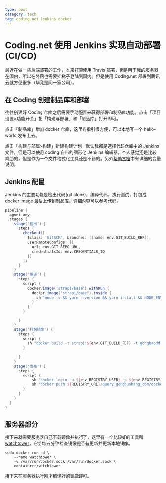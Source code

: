 ```yaml
---
type: post
category: tech
tag: coding.net Jenkins docker
---
```


# Coding.net 使用 Jenkins 实现自动部署(CI/CD)

最近在做一些后端部署的工作，本来打算使用 Travis 部署，但是用于我的服务器在国内，所以在外网也需要挂梯子登陆到国内。但是使用 Coding.net 部署到腾讯云就方便很多（毕竟是同一家公司）。

## 在 Coding 创建制品库和部署

往往创建好 Coding 仓库之后需要手动配置来获得部署和制品库功能。点击「项目设置>功能开关」把「构建与部署」和「制品库」打开即可。

点击「制品库」增加 docker 仓库，这里的指引很方便，可以本地写一个 hello-world 发布上去。

点击「构建与部属>构建」新建构建计划，默认我都是选择代码仓库中的 Jenkins 文件，但是可以使用 coding 自带的图形化 Jenkins 编辑器，个人感觉还是比较鸡肋的，但是作为一个文件格式化工具还是不错的。另外[帮助文档](https://help.coding.net/docs/devops/ci/env.html?_ga=2.145117619.605259297.1584251292-35448522.1584251292#%E6%9E%84%E5%BB%BA%E8%AE%A1%E5%88%92%E8%AE%BE%E7%BD%AE%E4%B8%AD%E7%9A%84%E7%8E%AF%E5%A2%83%E5%8F%98%E9%87%8F)中有详细的变量说明。

## Jenkins 配置

Jenkins 的主要功能是检出代码(git clone)，编译代码，执行测试，打包成 docker image 最后上传到制品库。详细内容可以参考[代码](https://github.com/gongbaodd/query.gongbushang.com/blob/master/Jenkinsfile)。

```groovy
pipeline {
  agent any
  stages {
    stage('检出') {
      steps {
        checkout([
          $class: 'GitSCM', branches: [[name: env.GIT_BUILD_REF]],
          userRemoteConfigs: [[
            url: env.GIT_REPO_URL,
            credentialsId: env.CREDENTIALS_ID
          ]]
        ])
      }
    }
    stage('编译') {
      steps {
        script {
          docker.image('strapi/base').withRun {
            docker.image("strapi/base").inside {
              sh 'node -v && yarn --version && yarn install && NODE_ENV=production yarn build'
            }
          }
        }

      }
    }
    stage('打包镜像') {
      steps {
        script {
          sh "docker build -t strapi:${env.GIT_BUILD_REF} -t gongbaodd-docker.pkg.coding.net/query_gongbushang_com/docker/strapi:latest ."
        }

      }
    }
    stage('发布') {
      steps {
        script {
            sh "docker login -u ${env.REGISTRY_USER} -p ${env.REGISTRY_PASS} ${REGISTRY_URL}"
            sh "docker push ${REGISTRY_URL}/query_gongbushang_com/docker/strapi:latest"
        }
      }
    }
  }
}
```

## 服务器部分

接下来就需要服务器自己下载镜像并执行了，这里有一个比较好的工具叫[watchtower](https://github.com/containrrr/watchtower)，它会每五分钟检查镜像是否有更新并更新本地镜像。

```shell
sudo docker run -d \
    --name watchtower \
    -v /var/run/docker.sock:/var/run/docker.sock \
    containrrr/watchtower
```

接下来在服务器执行刚才编译好的镜像即可。
